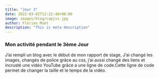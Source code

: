 ```yaml
---
title: "Jour 3"
date: 2022-03-02T12:22:40+06:00
image: images/blog/capjss.jpg
author: Florian Muet
description: "This is meta description"
---
```


### Mon activité pendant le 3ème Jour 

J’ai rempli un blog avec le début de mon rapport de stage, J’ai changé les images, changés de police grâce au css, j’ai aussi changé des liens et incrusté une vidéo YouTube grâce a une ligne de code.Cette ligne de code permet de changer la taille et le temps de la vidéo.


